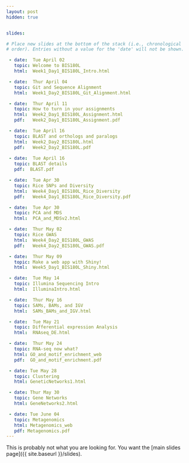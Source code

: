 ```yaml
---
layout: post
hidden: true


slides:

# Place new slides at the bottom of the stack (i.e., chronological
# order). Entries without a value for the 'date' will not be shown.

 - date:  Tue April 02
   topic: Welcome to BIS180L
   html:  Week1_Day1_BIS180L_Intro.html

 - date:  Thur April 04
   topic: Git and Sequence Alignment
   html:  Week1_Day2_BIS180L_Git_Alignment.html

 - date:  Thur April 11
   topic: How to turn in your assignments
   html:  Week2_Day1_BIS180L_Assignment.html
   pdf:   Week2_Day1_BIS180L_Assignment.pdf

 - date:  Tue April 16
   topic: BLAST and orthologs and paralogs
   html:  Week2_Day2_BIS180L.html
   pdf:   Week2_Day2_BIS180L.pdf
 
 - date:  Tue April 16
   topic: BLAST details
   pdf:  BLAST.pdf

 - date:  Tue Apr 30
   topic: Rice SNPs and Diversity
   html:  Week4_Day1_BIS180L_Rice_Diversity
   pdf:   Week4_Day1_BIS180L_Rice_Diversity.pdf

 - date:  Tue Apr 30
   topic: PCA and MDS
   html:  PCA_and_MDSv2.html

 - date:  Thur May 02
   topic: Rice GWAS
   html:  Week4_Day2_BIS180L_GWAS
   pdf:   Week4_Day2_BIS180L_GWAS.pdf

 - date:  Thur May 09
   topic: Make a web app with Shiny!
   html:  Week5_Day1_BIS180L_Shiny.html

 - date:  Tue May 14
   topic: Illumina Sequencing Intro
   html:  IlluminaIntro.html

 - date:  Thur May 16
   topic: SAMs, BAMs, and IGV
   html:  SAMs_BAMs_and_IGV.html

 - date:  Tue May 21
   topic: Differential expression Analysis
   html:  RNAseq_DE.html

 - date:  Thur May 24
   topic: RNA-seq now what?
   html: GO_and_motif_enrichment_web
   pdf:  GO_and_motif_enrichment.pdf

 - date: Tue May 28
   topic: Clustering
   html: GeneticNetworks1.html

 - date: Thur May 30
   topic: Gene Networks
   html: GeneNetworks2.html

 - date: Tue June 04
   topic: Metagenomics
   html: Metagenomics_web
   pdf: Metagenomics.pdf
---
```


This is probably not what you are looking for. You want the [main slides page]({{ site.baseurl }}/slides).
